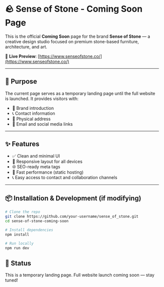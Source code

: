 # 🪨 Sense of Stone - Coming Soon Page

This is the official **Coming Soon** page for the brand **Sense of Stone** — a creative design studio focused on premium stone-based furniture, architecture, and art.

🔗 **Live Preview**: [https://www.senseofstone.co/](https://www.senseofstone.co/)

---

## 📌 Purpose

The current page serves as a temporary landing page until the full website is launched. It provides visitors with:

- 📝 Brand introduction
- 📞 Contact information
- 📍 Physical address
- 📧 Email and social media links

---

## ✨ Features

- ✅ Clean and minimal UI
- 📱 Responsive layout for all devices
- 🌐 SEO-ready meta tags
- 🚀 Fast performance (static hosting)
- 📞 Easy access to contact and collaboration channels

---

## 📦 Installation & Development (if modifying)

```bash
# Clone the repo
git clone https://github.com/your-username/sense_of_stone.git
cd sense-of-stone-coming-soon

# Install dependencies
npm install

# Run locally
npm run dev
```

## 🚧 Status
This is a temporary landing page.
Full website launch coming soon — stay tuned!
